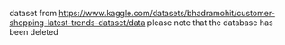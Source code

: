 dataset from https://www.kaggle.com/datasets/bhadramohit/customer-shopping-latest-trends-dataset/data
please note that the database has been deleted
